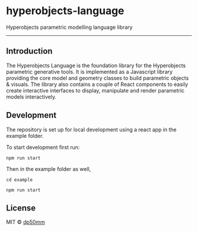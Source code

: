 # hyperobjects-language

Hyperobjects parametric modelling language library

---

## Introduction

The Hyperobjects Language is the foundation library for the Hyperobjects parametric generative tools. It is implemented as a Javascript library providing the core model and geometry classes to build parametric objects & visuals. The library also contains a couple of React components to easily create interactive interfaces to display, manipulate and render parametric models interactively.

## Development

The repository is set up for local development using a react app in the example folder.

To start development first run:

```
npm run start
```

Then in the example folder as well,

```
cd example

npm run start
```

## License

MIT © [dp50mm](https://github.com/dp50mm)

